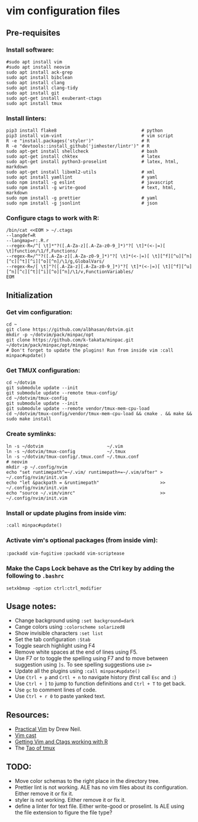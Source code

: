 # **vim** configuration files



## Pre-requisites


### Install software:

```
#sudo apt install vim
#sudo apt install neovim
sudo apt install ack-grep
sudo apt install bibclean
sudo apt install clang
sudo apt install clang-tidy
sudo apt install git
sudo apt-get install exuberant-ctags
sudo apt install tmux 
```


### Install linters:

```
pip3 install flake8                                # python
pip3 install vim-vint                              # vim script
R -e "install.packages('styler')"                  # R
R -e "devtools::install_github('jimhester/lintr')" # R
sudo apt-get install shellcheck                    # bash
sudo apt-get install chktex                        # latex
sudo apt-get install python3-proselint             # latex, html, markdown
sudo apt-get install libxml2-utils                 # xml
sudo apt install yamllint                          # yaml
sudo npm install -g eslint                         # javascript
sudo npm install -g write-good                     # text, html, markdown
sudo npm install -g prettier                       # yaml
sudo npm install -g jsonlint                       # json
```


### Configure ctags to work with R:

```
/bin/cat <<EOM > ~/.ctags
--langdef=R
--langmap=r:.R.r
--regex-R=/^[ \t]*"?([.A-Za-z][.A-Za-z0-9_]*)"?[ \t]*(<-|=)[ \t]function/\1/f,Functions/
--regex-R=/^"?([.A-Za-z][.A-Za-z0-9_]*)"?[ \t]*(<-|=)[ \t][^f][^u][^n][^c][^t][^i][^o][^n]/\1/g,GlobalVars/
--regex-R=/[ \t]"?([.A-Za-z][.A-Za-z0-9_]*)"?[ \t]*(<-|=)[ \t][^f][^u][^n][^c][^t][^i][^o][^n]/\1/v,FunctionVariables/
EOM
```


## Initialization


### Get vim configuration:

```
cd ~
git clone https://github.com/albhasan/dotvim.git
mkdir -p ~/dotvim/pack/minpac/opt
git clone https://github.com/k-takata/minpac.git ~/dotvim/pack/minpac/opt/minpac
# Don't forget to update the plugins! Run from inside vim :call minpac#update()
```


### Get TMUX configuration:

```
cd ~/dotvim
git submodule update --init
git submodule update --remote tmux-config/
cd ~/dotvim/tmux-config
git submodule update --init
git submodule update --remote vendor/tmux-mem-cpu-load
cd ~/dotvim/tmux-config/vendor/tmux-mem-cpu-load && cmake . && make && sudo make install
```


### Create symlinks:

```
ln -s ~/dotvim                        ~/.vim                          
ln -s ~/dotvim/tmux-config            ~/.tmux
ln -s ~/dotvim/tmux-config/.tmux.conf ~/.tmux.conf
# neovim
mkdir -p ~/.config/nvim
echo "set runtimepath^=~/.vim/ runtimepath+=~/.vim/after" >  ~/.config/nvim/init.vim
echo "let &packpath = &runtimepath"                       >> ~/.config/nvim/init.vim
echo "source ~/.vim/vimrc"                                >> ~/.config/nvim/init.vim
```


### Install or update plugins from inside vim:

`:call minpac#update()`


### Activate vim's optional packages (from inside vim):

`:packadd vim-fugitive`
`:packadd vim-scriptease`


### Make the Caps Lock behave as the Ctrl key by adding the following to `.bashrc`

`setxkbmap -option ctrl:ctrl_modifier`




## Usage notes:

+ Change background using `:set background=dark`
+ Cange colors using `:colorscheme solarized8`
+ Show invisible characters `:set list`
+ Set the tab configuration `:Stab`
+ Toggle search highlight using F4
+ Remove white spaces at the end of lines using F5.
+ Use F7 or to toggle the spelling using F7 and to move between suggestion using `]s`. To see spelling suggestions use `z=`
+ Update all the plugins using `:call minpac#update()`
+ Use `Ctrl + p` and `Crtl + n` to navigate history (first call `Esc` and `:`)
+ Use `Ctrl + ]` to jump to function definitions and `Ctrl + T` to get back.
+ Use `gc` to comment lines of code.
+ Use `Ctrl + r 0` to paste yanked text.


## Resources:

+ [Practical Vim](https://pragprog.com/book/dnvim/practical-vim) by Drew Neil.
+ [Vim cast](http://vimcasts.org)
+ [Getting Vim and Ctags working with R](https://tinyheero.github.io/2017/05/13/r-vim-ctags.html#testing-vim--ctags-with-r)
+ The [Tao of tmux](https://leanpub.com/the-tao-of-tmux)


## TODO:

+ Move color schemas to the right place in the directory tree.
+ Prettier lint is not working. ALE has no vim files about its configuration. Either remove it or fix it.
+ styler is not working. Either remove it or fix it.
+ define a linter for text file. Either write-good or proselint. Is ALE using the file extension to figure the file type?

